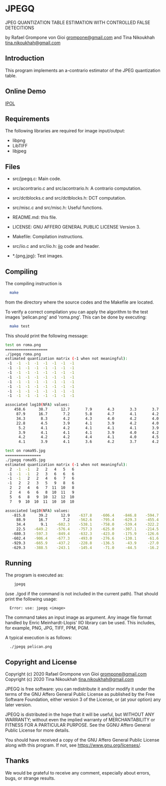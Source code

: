 JPEGQ
=====

JPEG QUANTIZATION TABLE ESTIMATION WITH CONTROLLED FALSE DETECITIONS

by Rafael Grompone von Gioi <grompone@gmail.com>
and Tina Nikoukhah <tina.nikoukhah@gmail.com>


Introduction
------------

This program implements an a-contrario estimator of the JPEG quantization table.


Online Demo
------------

[IPOL](https://ipolcore.ipol.im/demo/clientApp/demo.html?id=77777000052)


Requirements
------------

The following libraries are required for image input/output:

  - libpng
  - LibTIFF
  - libjpeg


Files
-----

- src/jpegq.c: Main code.

- src/acontrario.c and src/acontrario.h: A contrario computation.

- src/dctblocks.c and src/dctblocks.h: DCT computation.

- src/misc.c and src/misc.h: Useful functions.

- README.md: this file.

- LICENSE: GNU AFFERO GENERAL PUBLIC LICENSE Version 3.

- Makefile: Compilation instructions.

- src/iio.c and src/iio.h: [iio](https://github.com/mnhrdt/iio) code and header.

- *.{png,jpg}: Test images.


Compiling
---------

The compiling instruction is
```bash
  make
```
from the directory where the source codes and the Makefile are located.

To verify a correct compilation you can apply the algorithm to the test images
'pelican.png' and 'roma.png'. This can be done by executing:
```bash
  make test
```

This should print the following message:
```bash
test on roma.png
===================
./jpegq roma.png
estimated quantization matrix (-1 when not meaningful):
 -1  -1  -1  -1  -1  -1  -1  -1
 -1  -1  -1  -1  -1  -1  -1  -1
 -1  -1  -1  -1  -1  -1  -1  -1
 -1  -1  -1  -1  -1  -1  -1  -1
 -1  -1  -1  -1  -1  -1  -1  -1
 -1  -1  -1  -1  -1  -1  -1  -1
 -1  -1  -1  -1  -1  -1  -1  -1
 -1  -1  -1  -1  -1  -1  -1  -1

associated log10(NFA) values:
    458.6      38.7      12.7       7.9       4.3       3.3       3.7       3.6
     87.9      16.7       7.2       5.8       4.7       4.1       4.2       4.1
     34.3       8.3       4.2       4.3       4.0       4.2       4.0       4.2
     22.8       4.5       3.9       4.1       3.9       4.2       4.0       4.2
      5.2       4.1       4.2       4.1       4.1       4.1       3.9       4.2
      3.9       4.1       4.1       4.1       3.9       4.0       4.2       4.2
      4.2       4.2       4.2       4.4       4.1       4.0       4.5       4.7
      4.1       3.9       4.1       3.6       4.2       3.7       4.2       4.2

test on roma95.jpg
================
./jpegq roma95.jpg
estimated quantization matrix (-1 when not meaningful):
  2  -1  -1   2   2   4   5   6
 -1  -1  -1   2   3   6   6   6
 -1  -1   2   2   4   6   7   6
 -1   2   2   3   5   9   8   6
  2   2   4   6   7  11  10   8
  2   4   6   6   8  10  11   9
  5   6   8   9  10  12  12  10
  7   9  10  10  11  10  10  10

associated log10(NFA) values:
   -815.8      39.2      12.9    -637.8    -606.4    -846.8    -594.7    -401.8
     88.9      16.7       7.2    -562.6    -795.4    -629.3    -455.4    -303.4
     34.4       9.1    -602.3    -538.1    -758.0    -539.4    -322.2    -272.1
     22.5    -649.2    -576.4    -757.3    -625.0    -307.1    -214.5    -193.8
   -680.3    -597.3    -849.4    -632.3    -423.0    -175.9    -126.6     -96.2
   -602.4    -906.4    -677.3    -493.0    -276.6    -130.1     -61.6     -45.8
   -929.3    -665.9    -437.2    -228.8    -136.5     -43.9     -27.0     -24.2
   -629.3    -388.5    -243.1    -145.4     -71.0     -44.5     -16.2      -4.0
```

Running
-------

The program is executed as:
```bash
    jpegq
```

(use ./god if the command is not included in the current path).
That should print the following usage:

```
  Error: use: jpegq <image>
```

The command takes an input image as argument. Any image file format handled by
Enric Meinhardt-Llopis' IIO library can be used. This includes, for example,
PNG, JPG, TIFF, PPM, PGM.

A typical execution is as follows:
```
  ./jpegq pelican.png
```

Copyright and License
---------------------

Copyright (c) 2020 Rafael Grompone von Gioi grompone@gmail.com
Copyright (c) 2020 Tina Nikoukhah tina.nikoukhah@gmail.com

JPEGQ is free software: you can redistribute it and/or modify it under
the terms of the GNU Affero General Public License as published by the
Free Software Foundation, either version 3 of the License, or (at your
option) any later version.

JPEGQ is distributed in the hope that it will be useful, but WITHOUT
ANY WARRANTY; without even the implied warranty of MERCHANTABILITY or
FITNESS FOR A PARTICULAR PURPOSE. See the GGNU Affero General Public
License for more details.

You should have received a copy of the GNU Affero General Public
License along with this program. If not, see
https://www.gnu.org/licenses/.

Thanks
------

We would be grateful to receive any comment, especially about errors, bugs,
or strange results.
